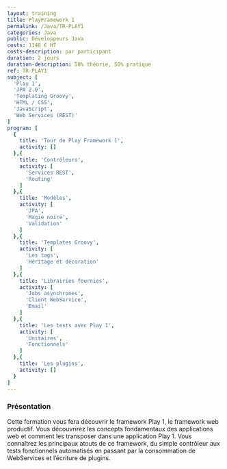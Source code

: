 ```yaml
---
layout: training
title: PlayFramework 1
permalink: /Java/TR-PLAY1
categories: Java
public: Développeurs Java
costs: 1140 € HT
costs-description: par participant
duration: 2 jours
duration-description: 50% théorie, 50% pratique
ref: TR-PLAY1
subject: [
  'Play 1',
  'JPA 2.0',
  'Templating Groovy',
  'HTML / CSS',
  'JavaScript',
  'Web Services (REST)'
]
program: [
  {
    title: 'Tour de Play Framework 1',
    activity: []
  },{
    title: 'Contrôleurs',
    activity: [
      'Services REST',
      'Routing'
    ]
  },{
    title: 'Modèles',
    activity: [
      'JPA',
      'Magie noire',
      'Validation'
    ]
  },{
    title: 'Templates Groovy',
    activity: [
      'Les tags',
      'Héritage et décoration'
    ]
  },{
    title: 'Librairies fournies',
    activity: [
      'Jobs asynchrones',
      'Client WebService',
      'Email'
    ]
  },{
    title: 'Les tests avec Play 1',
    activity: [
      'Unitaires',
      'Fonctionnels'
    ]
  },{
    title: 'Les plugins',
    activity: []
  }
]
---
```


### Présentation

Cette formation vous fera découvrir le framework Play 1, le framework web productif.
Vous découvrirez les concepts fondamentaux des applications web et comment les transposer dans une application Play 1.
Vous connaîtrez les principaux atouts de ce framework, du simple contrôleur aux tests fonctionnels automatisés en passant par la consommation de WebServices et l’écriture de plugins.
